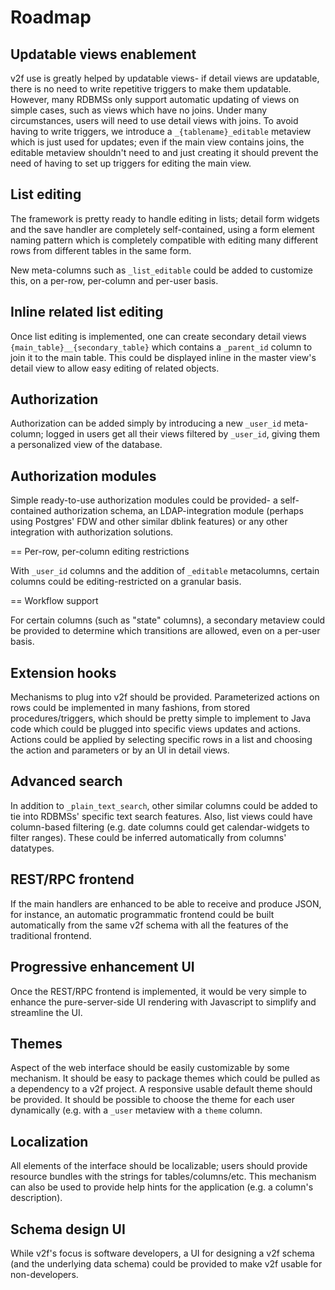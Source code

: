 # Roadmap

## Updatable views enablement

v2f use is greatly helped by updatable views- if detail views are updatable, there is no need to write repetitive triggers to make them updatable. However, many RDBMSs only support automatic updating of views on simple cases, such as views which have no joins. Under many circumstances, users will need to use detail views with joins. To avoid having to write triggers, we introduce a `_{tablename}_editable` metaview which is just used for updates; even if the main view contains joins, the editable metaview shouldn't need to and just creating it should prevent the need of having to set up triggers for editing the main view.

## List editing

The framework is pretty ready to handle editing in lists; detail form widgets and the save handler are completely self-contained, using a form element naming pattern which is completely compatible with editing many different rows from different tables in the same form.

New meta-columns such as `_list_editable` could be added to customize this, on a per-row, per-column and per-user basis.

## Inline related list editing

Once list editing is implemented, one can create secondary detail views `{main_table}__{secondary_table}` which contains a `_parent_id` column to join it to the main table. This could be displayed inline in the master view's detail view to allow easy editing of related objects.

## Authorization

Authorization can be added simply by introducing a new `_user_id` meta-column; logged in users get all their views filtered by `_user_id`, giving them a personalized view of the database.

## Authorization modules

Simple ready-to-use authorization modules could be provided- a self-contained authorization schema, an LDAP-integration module (perhaps using Postgres' FDW and other similar dblink features) or any other integration with authorization solutions.

== Per-row, per-column editing restrictions

With `_user_id` columns and the addition of `_editable` metacolumns, certain columns could be editing-restricted on a granular basis.

== Workflow support

For certain columns (such as "state" columns), a secondary metaview could be provided to determine which transitions are allowed, even on a per-user basis.

## Extension hooks

Mechanisms to plug into v2f should be provided. Parameterized actions on rows could be implemented in many fashions, from stored procedures/triggers, which should be pretty simple to implement to Java code which could be plugged into specific views updates and actions. Actions could be applied by selecting specific rows in a list and choosing the action and parameters or by an UI in detail views.

## Advanced search

In addition to `_plain_text_search`, other similar columns could be added to tie into RDBMSs' specific text search features. Also, list views could have column-based filtering (e.g. date columns could get calendar-widgets to filter ranges). These could be inferred automatically from columns' datatypes.

## REST/RPC frontend

If the main handlers are enhanced to be able to receive and produce JSON, for instance, an automatic programmatic frontend could be built automatically from the same v2f schema with all the features of the traditional frontend.

## Progressive enhancement UI

Once the REST/RPC frontend is implemented, it would be very simple to enhance the pure-server-side UI rendering with Javascript to simplify and streamline the UI.

## Themes

Aspect of the web interface should be easily customizable by some mechanism. It should be easy to package themes which could be pulled as a dependency to a v2f project. A responsive usable default theme should be provided. It should be possible to choose the theme for each user dynamically (e.g. with a `_user` metaview with a `theme` column.

## Localization

All elements of the interface should be localizable; users should provide resource bundles with the strings for tables/columns/etc. This mechanism can also be used to provide help hints for the application (e.g. a column's description).

## Schema design UI

While v2f's focus is software developers, a UI for designing a v2f schema (and the underlying data schema) could be provided to make v2f usable for non-developers.
